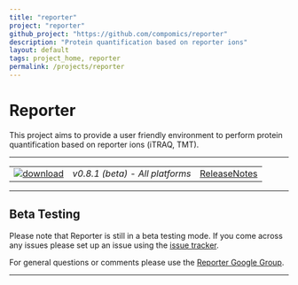 ```yaml
---
title: "reporter"
project: "reporter"
github_project: "https://github.com/compomics/reporter"
description: "Protein quantification based on reporter ions"
layout: default
tags: project_home, reporter
permalink: /projects/reporter
---
```


# Reporter #

This project aims to provide a user friendly environment to perform protein quantification based on reporter ions (iTRAQ, TMT).

---

|   |   |   |
| :------------------------- | :---------------: | :--: |
| [![download](https://github.com/compomics/reporter/wiki/images/download_button.png)](http://genesis.ugent.be/maven2/eu/isas/reporter/Reporter/0.8.1/Reporter-0.8.1.zip) | *v0.8.1 (beta) - All platforms* | [ReleaseNotes](/projects/reporter/wiki/ReleaseNotes) |

---

## Beta Testing ##

Please note that Reporter is still in a beta testing mode. If you come across any issues please set up an issue using the [issue tracker](https://github.com/compomics/reporter/issues).

For general questions or comments please use the [Reporter Google Group](https://groups.google.com/forum/#!forum/reporter_software).

---
